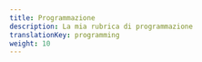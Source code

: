 ```yaml
---
title: Programmazione
description: La mia rubrica di programmazione
translationKey: programming
weight: 10
---
```

